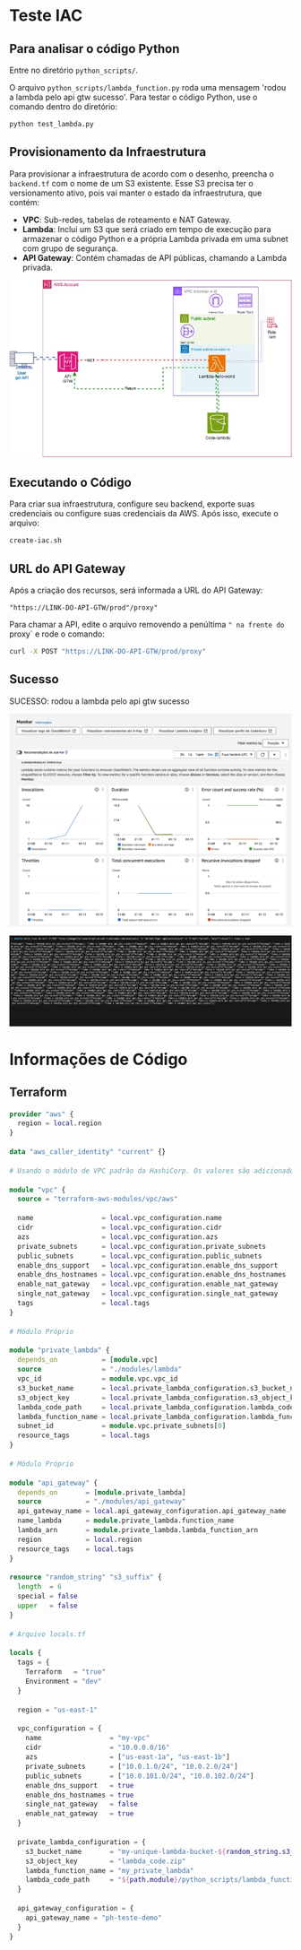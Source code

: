 
# Teste IAC

## Para analisar o código Python

Entre no diretório `python_scripts/`.

O arquivo `python_scripts/lambda_function.py` roda uma mensagem 'rodou a lambda pelo api gtw sucesso'. Para testar o código Python, use o comando dentro do diretório: 

```bash
python test_lambda.py
```

## Provisionamento da Infraestrutura

Para provisionar a infraestrutura de acordo com o desenho, preencha o `backend.tf` com o nome de um S3 existente. Esse S3 precisa ter o versionamento ativo, pois vai manter o estado da infraestrutura, que contém:

- **VPC**: Sub-redes, tabelas de roteamento e NAT Gateway.
- **Lambda**: Inclui um S3 que será criado em tempo de execução para armazenar o código Python e a própria Lambda privada em uma subnet com grupo de segurança.
- **API Gateway**: Contém chamadas de API públicas, chamando a Lambda privada.


![Diagrama da Arquitetura](Desafio.jpg)

## Executando o Código

Para criar sua infraestrutura, configure seu backend, exporte suas credenciais ou configure suas credenciais da AWS. Após isso, execute o arquivo:

```bash
create-iac.sh
```

## URL do API Gateway

Após a criação dos recursos, será informada a URL do API Gateway:

```
"https://LINK-DO-API-GTW/prod"/proxy" 
```

Para chamar a API, edite o arquivo removendo a penúltima `" na frente do `proxy` e rode o comando:

```bash
curl -X POST "https://LINK-DO-API-GTW/prod/proxy"
```

## Sucesso

SUCESSO: rodou a lambda pelo api gtw sucesso


![Monitoramento da lambda](lambda-log.png)


![Chamada loop da lambda](loop-lambda.png)


# Informações de Código

## Terraform

```terraform
provider "aws" {
  region = local.region
}

data "aws_caller_identity" "current" {}

# Usando o módulo de VPC padrão da HashiCorp. Os valores são adicionados no arquivo locals.tf

module "vpc" {
  source = "terraform-aws-modules/vpc/aws"

  name                 = local.vpc_configuration.name
  cidr                 = local.vpc_configuration.cidr
  azs                  = local.vpc_configuration.azs
  private_subnets      = local.vpc_configuration.private_subnets
  public_subnets       = local.vpc_configuration.public_subnets
  enable_dns_support   = local.vpc_configuration.enable_dns_support
  enable_dns_hostnames = local.vpc_configuration.enable_dns_hostnames
  enable_nat_gateway   = local.vpc_configuration.enable_nat_gateway
  single_nat_gateway   = local.vpc_configuration.single_nat_gateway
  tags                 = local.tags
}

# Módulo Próprio

module "private_lambda" {
  depends_on           = [module.vpc]
  source               = "./modules/lambda"
  vpc_id               = module.vpc.vpc_id
  s3_bucket_name       = local.private_lambda_configuration.s3_bucket_name
  s3_object_key        = local.private_lambda_configuration.s3_object_key
  lambda_code_path     = local.private_lambda_configuration.lambda_code_path
  lambda_function_name = local.private_lambda_configuration.lambda_function_name
  subnet_id            = module.vpc.private_subnets[0]
  resource_tags        = local.tags
}

# Módulo Próprio

module "api_gateway" {
  depends_on       = [module.private_lambda]
  source           = "./modules/api_gateway"
  api_gateway_name = local.api_gateway_configuration.api_gateway_name
  name_lambda      = module.private_lambda.function_name
  lambda_arn       = module.private_lambda.lambda_function_arn
  region           = local.region
  resource_tags    = local.tags
}

resource "random_string" "s3_suffix" {
  length  = 6
  special = false
  upper   = false
}

# Arquivo locals.tf

locals {
  tags = {
    Terraform   = "true"
    Environment = "dev"
  }

  region = "us-east-1"

  vpc_configuration = {
    name                 = "my-vpc"
    cidr                 = "10.0.0.0/16"
    azs                  = ["us-east-1a", "us-east-1b"]
    private_subnets      = ["10.0.1.0/24", "10.0.2.0/24"]
    public_subnets       = ["10.0.101.0/24", "10.0.102.0/24"]
    enable_dns_support   = true
    enable_dns_hostnames = true
    single_nat_gateway   = false
    enable_nat_gateway   = true
  }

  private_lambda_configuration = {
    s3_bucket_name       = "my-unique-lambda-bucket-${random_string.s3_suffix.result}"
    s3_object_key        = "lambda_code.zip"
    lambda_function_name = "my_private_lambda"
    lambda_code_path     = "${path.module}/python_scripts/lambda_function.zip"
  }

  api_gateway_configuration = {
    api_gateway_name = "ph-teste-demo"
  }
}
```
